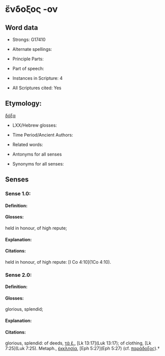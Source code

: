 # ἔνδοξος -ον

<!-- Status: S2=NeedsEdits -->
<!-- Lexica used for edits:   -->

## Word data

* Strongs: G17410

* Alternate spellings:



* Principle Parts: 


* Part of speech: 


* Instances in Scripture: 4

* All Scriptures cited: Yes

## Etymology: 

[δόξα]() 

* LXX/Hebrew glosses: 


* Time Period/Ancient Authors: 


* Related words: 

* Antonyms for all senses

* Synonyms for all senses: 


## Senses 


### Sense  1.0: 

#### Definition: 

#### Glosses: 

held in honour, of high repute; 

#### Explanation: 


#### Citations: 

held in honour, of high repute: [I Co 4:10](1Co 4:10). 

### Sense  2.0: 

#### Definition: 

#### Glosses: 

glorious, splendid; 

#### Explanation: 


#### Citations: 

glorious, splendid: of deeds, [τά ἔ.](), [Lk 13:17](Luk 13:17); of clothing, [Lk 7:25](Luk 7:25). Metaph., [ἐκκλησία](), [Eph 5:27](Eph 5:27) (cf. [παράδοξος]()).†
